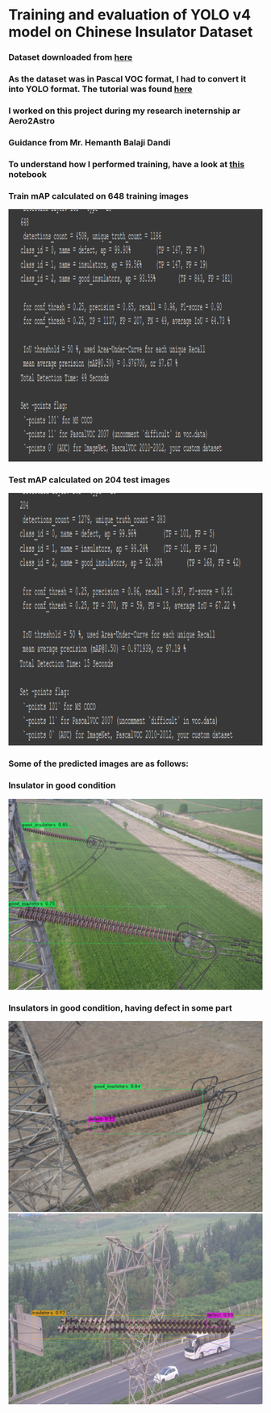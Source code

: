 # Training and evaluation of YOLO v4 model on Chinese Insulator Dataset
### Dataset downloaded from <a href = "https://github.com/InsulatorData/InsulatorDataSet"> here </a>

### As the dataset was in Pascal VOC format, I had to convert it into YOLO format. The tutorial was found <a href = "https://gist.github.com/Amir22010/a99f18ca19112bc7db0872a36a03a1ec"> here </a>

### I worked on this project during my research ineternship ar Aero2Astro
### Guidance from Mr. Hemanth Balaji Dandi

### To understand how I performed training, have a look at <a href = "https://github.com/yushendye/Insulator-Defect-Detection/blob/main/YOLO_v4_Insulator_Training.ipynb"> this </a> notebook

### Train mAP calculated on 648 training images <br>
<img src = "https://raw.githubusercontent.com/yushendye/Insulator-Defect-Detection/main/train_map.png" height = "500" width = "1000">

### Test mAP calculated on 204 test images<br>
<img src = "https://raw.githubusercontent.com/yushendye/Insulator-Defect-Detection/main/test_map.png" height = "500" width = "1000">

### Some of the predicted images are as follows:
### Insulator in good condition
<img src = "https://raw.githubusercontent.com/yushendye/Insulator-Defect-Detection/main/1.jpg">

### Insulators in good condition, having defect in some part
<img src = "https://raw.githubusercontent.com/yushendye/Insulator-Defect-Detection/main/2.jpg">
<img src = "https://raw.githubusercontent.com/yushendye/Insulator-Defect-Detection/main/3.jpg">
